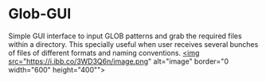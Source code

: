 # Glob-GUI
Simple GUI interface to input GLOB patterns and grab the required files within a directory. This specially useful when user receives several bunches of files of different formats and naming conventions.
<a href="https://ibb.co/DkxJTcZ"><img src="https://i.ibb.co/3WD3Q6n/image.png" alt="image" border="0 width="600" height="400""></a>
